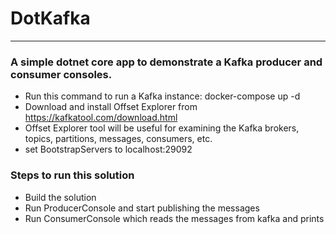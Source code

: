 # DotKafka
---
### A simple dotnet core app to demonstrate a Kafka producer and consumer consoles.

* Run this command to run a Kafka instance: docker-compose up -d
* Download and install Offset Explorer from https://kafkatool.com/download.html
* Offset Explorer tool will be useful for examining the Kafka brokers, topics, partitions, messages, consumers, etc.
* set BootstrapServers to localhost:29092

### Steps to run this solution
* Build the solution
* Run ProducerConsole and start publishing the messages
* Run ConsumerConsole which reads the messages from kafka and prints
